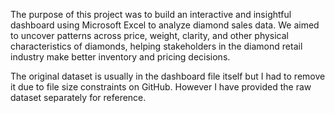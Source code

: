 The purpose of this project was to build an interactive and insightful dashboard using Microsoft Excel to analyze diamond sales data.
We aimed to uncover patterns across price, weight, clarity, and other physical characteristics of diamonds, helping stakeholders in the diamond
retail industry make better inventory and pricing decisions.

The original dataset is usually in the dashboard file itself but I had to remove it due to file size constraints on GitHub.
However I have provided the raw dataset separately for reference.
